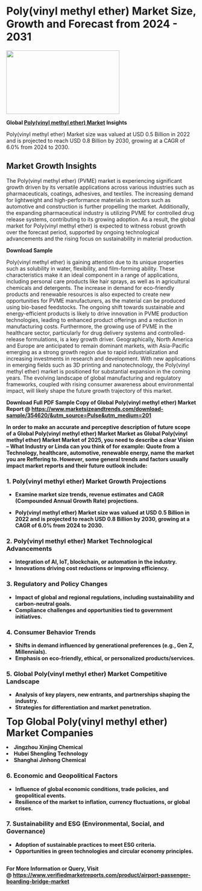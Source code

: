 <H1>Poly(vinyl methyl ether) Market Size, Growth and Forecast from 2024 - 2031</H1><img class="aligncenter size-medium wp-image-584254" src="https://thirdeyenews.in/wp-content/uploads/2024/09/Global-Market-Research-300x168.jpeg" alt="" width="300" height="168" /><p><strong>Global&nbsp;<a href="https://www.marketsizeandtrends.com/download-sample/354620/&amp;utm_source=Pulse&amp;utm_medium=201">Poly(vinyl methyl ether) Market</a> Insights</strong></p><p>Poly(vinyl methyl ether) Market size was valued at USD 0.5 Billion in 2022 and is projected to reach USD 0.8 Billion by 2030, growing at a CAGR of 6.0% from 2024 to 2030.</p><p><h2>Market Growth Insights</h2> <p>The Poly(vinyl methyl ether) (PVME) market is experiencing significant growth driven by its versatile applications across various industries such as pharmaceuticals, coatings, adhesives, and textiles. The increasing demand for lightweight and high-performance materials in sectors such as automotive and construction is further propelling the market. Additionally, the expanding pharmaceutical industry is utilizing PVME for controlled drug release systems, contributing to its growing adoption. As a result, the global market for Poly(vinyl methyl ether) is expected to witness robust growth over the forecast period, supported by ongoing technological advancements and the rising focus on sustainability in material production.</p> <p><strong>Download Sample</strong></p> <p>Poly(vinyl methyl ether) is gaining attention due to its unique properties such as solubility in water, flexibility, and film-forming ability. These characteristics make it an ideal component in a range of applications, including personal care products like hair sprays, as well as in agricultural chemicals and detergents. The increase in demand for eco-friendly products and renewable resources is also expected to create new opportunities for PVME manufacturers, as the material can be produced using bio-based feedstocks. The ongoing shift towards sustainable and energy-efficient products is likely to drive innovation in PVME production technologies, leading to enhanced product offerings and a reduction in manufacturing costs. Furthermore, the growing use of PVME in the healthcare sector, particularly for drug delivery systems and controlled-release formulations, is a key growth driver. Geographically, North America and Europe are anticipated to remain dominant markets, with Asia-Pacific emerging as a strong growth region due to rapid industrialization and increasing investments in research and development. With new applications in emerging fields such as 3D printing and nanotechnology, the Poly(vinyl methyl ether) market is positioned for substantial expansion in the coming years. The evolving landscape of global manufacturing and regulatory frameworks, coupled with rising consumer awareness about environmental impact, will likely shape the future growth trajectory of this market.</p> <p><strong></p><p><span class=""><strong>Download Full PDF Sample Copy of Global Poly(vinyl methyl ether) Market Report</strong> @ <a href="https://www.marketsizeandtrends.com/download-sample/354620/&amp;utm_source=Pulse&amp;utm_medium=201" target="_blank">https://www.marketsizeandtrends.com/download-sample/354620/&amp;utm_source=Pulse&amp;utm_medium=201</a></span></p><p>In order to make an accurate and perceptive description of future scope of a Global&nbsp;Poly(vinyl methyl ether) Market Market as Global&nbsp;Poly(vinyl methyl ether) Market Market of 2025, you need to describe a clear Vision &ndash; What Industry or Linda can you think of for example: Quote from a Technology, healthcare, automotive, renewable energy, name the market you are Reffering to. However, some general trends and factors usually impact market reports and their future outlook include:</p><h3>1.&nbsp;<strong>Poly(vinyl methyl ether) Market Growth Projections</strong></h3><ul><li>Examine market size trends, revenue estimates and CAGR (Compounded Annual Growth Rate) projections.</li><li><p>Poly(vinyl methyl ether) Market size was valued at USD 0.5 Billion in 2022 and is projected to reach USD 0.8 Billion by 2030, growing at a CAGR of 6.0% from 2024 to 2030.</p></li></ul><h3>2.&nbsp;<strong>Poly(vinyl methyl ether) Market Technological Advancements</strong></h3><ul><li>Integration of AI, IoT, blockchain, or automation in the industry.</li><li>Innovations driving cost reductions or improving efficiency.</li></ul><h3>3.&nbsp;<strong>Regulatory and Policy Changes</strong></h3><ul><li>Impact of global and regional regulations, including sustainability and carbon-neutral goals.</li><li>Compliance challenges and opportunities tied to government initiatives.</li></ul><h3>4.&nbsp;<strong>Consumer Behavior Trends</strong></h3><ul><li>Shifts in demand influenced by generational preferences (e.g., Gen Z, Millennials).</li><li>Emphasis on eco-friendly, ethical, or personalized products/services.</li></ul><h3>5.&nbsp;<strong>Global Poly(vinyl methyl ether) Market Competitive Landscape</strong></h3><ul><li>Analysis of key players, new entrants, and partnerships shaping the industry.</li><li>Strategies for differentiation and market penetration.</li></ul><p data-pm-slice="1 1 []"><span style="color: inherit; font-family: inherit; font-size: 25px;">Top Global Poly(vinyl methyl ether) Market Companies</span></p><div class="" data-test-id=""><p><li>Jingzhou Xinjing Chemical</li><li> Hubei Shengling Technology</li><li> Shanghai Jinhong Chemical</li></p></div><h3>6.&nbsp;<strong>Economic and Geopolitical Factors</strong></h3><ul><li>Influence of global economic conditions, trade policies, and geopolitical events.</li><li>Resilience of the market to inflation, currency fluctuations, or global crises.</li></ul><h3>7.&nbsp;<strong>Sustainability and ESG (Environmental, Social, and Governance)</strong></h3><ul><li>Adoption of sustainable practices to meet ESG criteria.</li><li>Opportunities in green technologies and circular economy principles.</li></ul><h2><strong style="font-size: 14px;">For More Information or Query, Visit @&nbsp;</strong><a style="background-color: #ffffff; font-size: 14px;" href="https://www.marketsizeandtrends.com/report/poly-vinyl-methyl-ether-market/" target="_blank">https://www.verifiedmarketreports.com/product/airport-passenger-boarding-bridge-market</a></h2>
